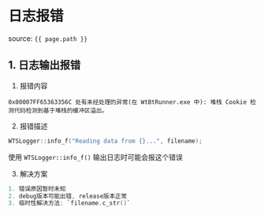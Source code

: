 # 日志报错

source: `{{ page.path }}`

## 1. 日志输出报错

1. 报错内容
```danger
0x00007FF65363356C 处有未经处理的异常(在 WtBtRunner.exe 中): 堆栈 Cookie 检测代码检测到基于堆栈的缓冲区溢出。
```

2. 报错描述
```cpp
WTSLogger::info_f("Reading data from {}...", filename);
```
使用 `WTSLogger::info_f()` 输出日志时可能会报这个错误

3. 解决方案
```cpp
1. 错误原因暂时未知
2. debug版本可能出错, release版本正常
3. 临时性解决方法: `filename.c_str()`
```
